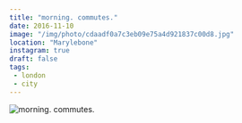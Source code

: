 ```yaml
---
title: "morning. commutes."
date: 2016-11-10
image: "/img/photo/cdaadf0a7c3eb09e75a4d921837c00d8.jpg"
location: "Marylebone"
instagram: true
draft: false
tags:
 - london
 - city
---
```


![morning. commutes.](/img/photo/cdaadf0a7c3eb09e75a4d921837c00d8.jpg)
